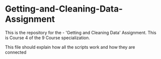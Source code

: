# Getting-and-Cleaning-Data-Assignment
This is the repository for the - 'Getting and Cleaning Data' Assignment. This is Course 4 of the 9 Course specialization.

This file should explain how all the scripts work and how they are connected
